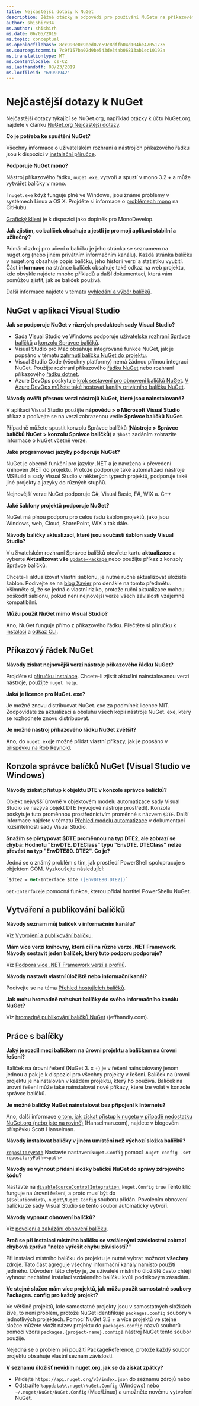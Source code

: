 ```yaml
---
title: Nejčastější dotazy k NuGet
description: Běžné otázky a odpovědi pro používání NuGetu na příkazovém řádku a v aplikaci Visual Studio
author: shishirx34
ms.author: shishirh
ms.date: 06/05/2019
ms.topic: conceptual
ms.openlocfilehash: 8cc990e0c9eed07c59c8dffb04d104be47051736
ms.sourcegitcommit: 7c9f157ba02d9be543de34ab06813ab1ec10192a
ms.translationtype: MT
ms.contentlocale: cs-CZ
ms.lasthandoff: 08/23/2019
ms.locfileid: "69999942"
---
```

# <a name="nuget-frequently-asked-questions"></a>Nejčastější dotazy k NuGet

Nejčastější dotazy týkající se NuGet.org, například otázky k účtu NuGet.org, najdete v článku [NuGet.org Nejčastější dotazy](../nuget-org/nuget-org-faq.md).

**Co je potřeba ke spuštění NuGet?**

Všechny informace o uživatelském rozhraní a nástrojích příkazového řádku jsou k dispozici v [instalační příručce](../install-nuget-client-tools.md).

**Podporuje NuGet mono?**

Nástroj příkazového řádku, `nuget.exe`, vytvoří a spustí v mono 3.2 + a může vytvářet balíčky v mono.

I `nuget.exe` když funguje plně ve Windows, jsou známé problémy v systémech Linux a OS X. Projděte si informace o [problémech mono](https://github.com/NuGet/Home/issues?utf8=%E2%9C%93&q=is%3Aissue+is%3Aopen+mono) na GitHubu.

[Grafický klient](https://github.com/mrward/monodevelop-nuget-addin) je k dispozici jako doplněk pro MonoDevelop.

**Jak zjistím, co balíček obsahuje a jestli je pro moji aplikaci stabilní a užitečný?**

Primární zdroj pro učení o balíčku je jeho stránka se seznamem na nuget.org (nebo jiném privátním informačním kanálu). Každá stránka balíčku v nuget.org obsahuje popis balíčku, jeho historii verzí a statistiku využití. Část **informace** na stránce balíček obsahuje také odkaz na web projektu, kde obvykle najdete mnoho příkladů a další dokumentaci, která vám pomůžou zjistit, jak se balíček používá.

Další informace najdete v tématu [vyhledání a výběr balíčků](../consume-packages/finding-and-choosing-packages.md).

## <a name="nuget-in-visual-studio"></a>NuGet v aplikaci Visual Studio

**Jak se podporuje NuGet v různých produktech sady Visual Studio?**

- Sada Visual Studio ve Windows podporuje [uživatelské rozhraní Správce balíčků](../consume-packages/install-use-packages-visual-studio.md) a [konzolu Správce balíčků](../consume-packages/install-use-packages-powershell.md).
- Visual Studio pro Mac obsahuje integrované funkce NuGet, jak je popsáno v tématu [zahrnutí balíčku NuGet do projektu](/visualstudio/mac/nuget-walkthrough).
- Visual Studio Code (všechny platformy) nemá žádnou přímou integraci NuGet. Použijte rozhraní příkazového [řádku NuGet](../reference/nuget-exe-cli-reference.md) nebo rozhraní příkazového [řádku dotnet](../reference/dotnet-commands.md).
- Azure DevOps poskytuje [krok sestavení pro obnovení balíčků NuGet](/vsts/build-release/tasks/package/nuget). [V Azure DevOps můžete také hostovat kanály privátního balíčku NuGet](https://docs.microsoft.com/azure/devops/artifacts/nuget/publish).

**Návody ověřit přesnou verzi nástrojů NuGet, které jsou nainstalované?**

V aplikaci Visual Studio použijte **nápovědu > o Microsoft Visual Studio** příkaz a podívejte se na verzi zobrazenou vedle **Správce balíčků NuGet**.

Případně můžete spustit konzolu Správce balíčků (**Nástroje > Správce balíčků NuGet > konzolu Správce balíčků**) a `$host` zadáním zobrazíte informace o NuGet včetně verze.

**Jaké programovací jazyky podporuje NuGet?**

NuGet je obecně funkční pro jazyky .NET a je navržena k převedení knihoven .NET do projektu. Protože podporuje také automatizaci nástroje MSBuild a sady Visual Studio v některých typech projektů, podporuje také jiné projekty a jazyky do různých stupňů.

Nejnovější verze NuGet podporuje C#, Visual Basic, F#, WIX a. C++

**Jaké šablony projektů podporuje NuGet?**

NuGet má plnou podporu pro celou řadu šablon projektů, jako jsou Windows, web, Cloud, SharePoint, WIX a tak dále.

**Návody balíčky aktualizací, které jsou součástí šablon sady Visual Studio?**

V uživatelském rozhraní Správce balíčků otevřete kartu **aktualizace** a vyberte **Aktualizovat vše** [ `Update-Package` ](../reference/ps-reference/ps-ref-update-package.md) nebo použijte příkaz z konzoly Správce balíčků.

Chcete-li aktualizovat vlastní šablonu, je nutné ručně aktualizovat úložiště šablon. Podívejte se na [blog Xavier](http://www.xavierdecoster.com/update-project-template-to-latest-nuget-packages) pro denákle na tomto předmětu. Všimněte si, že se jedná o vlastní riziko, protože ruční aktualizace mohou poškodit šablonu, pokud není nejnovější verze všech závislostí vzájemně kompatibilní.

**Můžu použít NuGet mimo Visual Studio?**

Ano, NuGet funguje přímo z příkazového řádku. Přečtěte si příručku k [instalaci](../install-nuget-client-tools.md) a [odkaz CLI](../reference/nuget-exe-cli-reference.md).

## <a name="nuget-command-line"></a>Příkazový řádek NuGet

**Návody získat nejnovější verzi nástroje příkazového řádku NuGet?**

Projděte si [příručku Instalace](../install-nuget-client-tools.md). Chcete-li zjistit aktuální nainstalovanou verzi nástroje, použijte `nuget help`.

**Jaká je licence pro NuGet. exe?**

Je možné znovu distribuovat NuGet. exe za podmínek licence MIT. Zodpovídáte za aktualizaci a obsluhu všech kopií nástroje NuGet. exe, který se rozhodnete znovu distribuovat.

**Je možné nástroj příkazového řádku NuGet zvětšit?**

Ano, do `nuget.exe`je možné přidat vlastní příkazy, jak je popsáno v [příspěvku na Rob Reynold](http://geekswithblogs.net/robz/archive/2011/07/15/extend-nuget-command-line.aspx).

## <a name="nuget-package-manager-console-visual-studio-on-windows"></a>Konzola správce balíčků NuGet (Visual Studio ve Windows)

**Návody získat přístup k objektu DTE v konzole správce balíčků?**

Objekt nejvyšší úrovně v objektovém modelu automatizace sady Visual Studio se nazývá objekt DTE (vývojové nástroje prostředí). Konzola poskytuje tuto proměnnou prostřednictvím proměnné s názvem `$DTE`. Další informace najdete v tématu [Přehled modelu automatizace](/visualstudio/extensibility/internals/automation-model-overview) v dokumentaci rozšiřitelnosti sady Visual Studio.

**Snažím se přetypovat $DTE proměnnou na typ DTE2, ale zobrazí se chyba: Hodnotu "EnvDTE. DTEClass" typu "EnvDTE. DTEClass" nelze převést na typ "EnvDTE80. DTE2". Co je?**

Jedná se o známý problém s tím, jak prostředí PowerShell spolupracuje s objektem COM. Vyzkoušejte následující:

```ps
`$dte2 = Get-Interface $dte ([EnvDTE80.DTE2])`
```

`Get-Interface`je pomocná funkce, kterou přidal hostitel PowerShellu NuGet.

## <a name="creating-and-publishing-packages"></a>Vytváření a publikování balíčků

**Návody seznam můj balíček v informačním kanálu?**

Viz [Vytvoření a publikování balíčku](../quickstart/create-and-publish-a-package.md).

**Mám více verzí knihovny, která cílí na různé verze .NET Framework. Návody sestavit jeden balíček, který tuto podporu podporuje?**

Viz [Podpora více .NET Framework verzí a profilů](../create-packages/supporting-multiple-target-frameworks.md).

**Návody nastavit vlastní úložiště nebo informační kanál?**

Podívejte se na téma [Přehled hostujících balíčků](../hosting-packages/overview.md).

**Jak mohu hromadně nahrávat balíčky do svého informačního kanálu NuGet?**

Viz [hromadné publikování balíčků NuGet](http://jeffhandley.com/archive/2012/12/13/Bulk-Publishing-NuGet-Packages.aspx) (jeffhandly.com).

## <a name="working-with-packages"></a>Práce s balíčky

**Jaký je rozdíl mezi balíčkem na úrovni projektu a balíčkem na úrovni řešení?**

Balíček na úrovni řešení (NuGet 3. x +) je v řešení nainstalovaný jenom jednou a pak je k dispozici pro všechny projekty v řešení. Balíček na úrovni projektu je nainstalován v každém projektu, který ho používá. Balíček na úrovni řešení může také nainstalovat nové příkazy, které lze volat v konzole správce balíčků.

**Je možné balíčky NuGet nainstalovat bez připojení k Internetu?**

Ano, další informace [o tom, jak získat přístup k nugetu v případě nedostatku NuGet.org (nebo jste na rovině)](http://www.hanselman.com/blog/HowToAccessNuGetWhenNuGetorgIsDownOrYoureOnAPlane.aspx) (Hanselman.com), najdete v blogovém příspěvku Scott Hanselman.

**Návody instalovat balíčky v jiném umístění než výchozí složka balíčků?**

[`repositoryPath`](../reference/nuget-config-file.md#config-section) Nastavte nastavení`Nuget.Config` pomocí .`nuget config -set repositoryPath=<path>`

**Návody se vyhnout přidání složky balíčků NuGet do správy zdrojového kódu?**

Nastavte na [`disableSourceControlIntegration`.](../reference/nuget-config-file.md#solution-section) `Nuget.Config` `true` Tento klíč funguje na úrovni řešení, a proto musí být do `$(Solutiondir)\.nuget\Nuget.Config` souboru přidán. Povolením obnovení balíčku ze sady Visual Studio se tento soubor automaticky vytvoří.

**Návody vypnout obnovení balíčků?**

Viz [povolení a zakázání obnovení balíčku](../consume-packages/package-restore.md#enable-and-disable-package-restore-in-visual-studio).

**Proč se při instalaci místního balíčku se vzdálenými závislostmi zobrazí chybová zpráva "nelze vyřešit chybu závislostí?"**

Při instalaci místního balíčku do projektu je nutné vybrat možnost **všechny** zdroje. Tato část agreguje všechny informační kanály namísto použití jediného. Důvodem této chyby je, že uživatelé místního úložiště často chtějí vyhnout nechtěné instalaci vzdáleného balíčku kvůli podnikovým zásadám.

**Ve stejné složce mám více projektů, jak můžu použít samostatné soubory Packages. config pro každý projekt?**

Ve většině projektů, kde samostatné projekty jsou v samostatných složkách živé, to není problém, protože NuGet identifikuje `packages.config` soubory v jednotlivých projektech. Pomocí NuGet 3.3 + a více projektů ve stejné složce můžete vložit název projektu do `packages.config` názvů souborů pomocí vzoru `packages.{project-name}.config`a nástroj NuGet tento soubor použije.

Nejedná se o problém při použití PackageReference, protože každý soubor projektu obsahuje vlastní seznam závislostí.

**V seznamu úložišť nevidím nuget.org, jak se dá získat zpátky?**

- Přidejte `https://api.nuget.org/v3/index.json` do seznamu zdrojů nebo
- Odstraňte `%appdata%\.nuget\NuGet.Config` (Windows) nebo `~/.nuget/NuGet/NuGet.Config` (Mac/Linux) a umožněte novému vytvoření NuGet.
